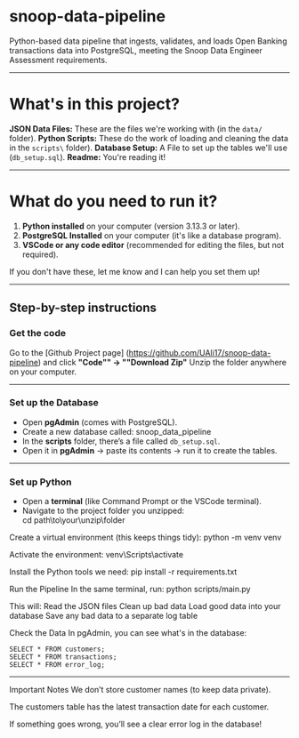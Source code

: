 # snoop-data-pipeline
Python-based data pipeline that ingests, validates, and loads Open Banking transactions data into PostgreSQL, meeting the Snoop Data Engineer Assessment requirements.

---

# What's in this project?
**JSON Data Files:** These are the files we're working with (in the `data/` folder).
**Python Scripts:** These do the work of loading and cleaning the data in the `scripts\`  folder).
**Database Setup:** A File to set up the tables we'll use (`db_setup.sql`).
**Readme:** You're reading it!

---

# What do you need to run it?

1. **Python installed** on your computer (version 3.13.3 or later).
2. **PostgreSQL Installed** on your computer (it's like a database program).
3. **VSCode or any code editor** (recommended for editing the files, but not required).

If you don't have these, let me know and I can help you set them up!

---

## Step-by-step instructions

### Get the code

Go to the [Github Project page] (https://github.com/UAli17/snoop-data-pipeline) and click **"Code"" -> ""Download Zip"**
Unzip the folder anywhere on your computer.

---

### Set up the Database

- Open **pgAdmin** (comes with PostgreSQL).
- Create a new database called: snoop_data_pipeline
- In the **scripts** folder, there’s a file called `db_setup.sql`.  
- Open it in **pgAdmin** → paste its contents → run it to create the tables.

---

### Set up Python
- Open a **terminal** (like Command Prompt or the VSCode terminal).  
- Navigate to the project folder you unzipped:  
cd path\to\your\unzip\folder

Create a virtual environment (this keeps things tidy):
python -m venv venv

Activate the environment:
venv\Scripts\activate

Install the Python tools we need:
pip install -r requirements.txt

Run the Pipeline
In the same terminal, run:
python scripts/main.py

This will:
Read the JSON files
Clean up bad data
Load good data into your database
Save any bad data to a separate log table

Check the Data
In pgAdmin, you can see what's in the database:
```
SELECT * FROM customers;
SELECT * FROM transactions;
SELECT * FROM error_log;
```
---

Important Notes
We don’t store customer names (to keep data private).

The customers table has the latest transaction date for each customer.

If something goes wrong, you’ll see a clear error log in the database!


